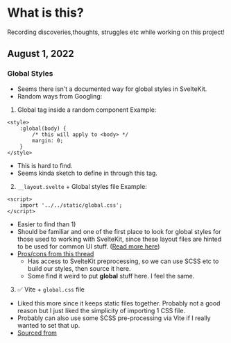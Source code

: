 # What is this?

Recording discoveries,thoughts, struggles etc while working on this project!

## August 1, 2022

### Global Styles

- Seems there isn't a documented way for global styles in SvelteKit.
- Random ways from Googling:

1. Global tag inside a random component
   Example:

```svelte
<style>
	:global(body) {
		/* this will apply to <body> */
		margin: 0;
	}
</style>
```

- This is hard to find.
- Seems kinda sketch to define in through this tag.

2. `__layout.svelte` + Global styles file
   Example:

```svelte
<script>
	import '../../static/global.css';
</script>
```

- Easier to find than 1)
- Should be familiar and one of the first place to look for global styles for those used to working with SvelteKit, since these layout files are hinted to be used for common UI stuff. ([Read more here](https://kit.svelte.dev/docs/layouts))
- [Pros/cons from this thread](https://github.com/sveltejs/kit/issues/3127)
  - Has access to SvelteKit preprocessing, so we can use SCSS etc to build our styles, then source it here.
  - Some find it weird to put **global** stuff here. I feel the same.

3. ✅ Vite + `global.css` file

- Liked this more since it keeps static files together. Probably not a good reason but I just liked the simplicity of importing 1 CSS file.
- Probably can also use some SCSS pre-processing via Vite if I really wanted to set that up.
- [Sourced from](https://www.closingtags.com/global-css-in-sveltekit/)
